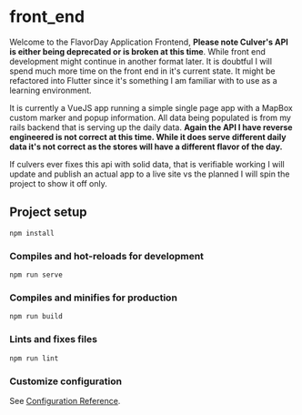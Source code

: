 # front_end

Welcome to the FlavorDay Application Frontend, **Please note Culver's API is either being deprecated or is broken at this time**. While front end development might continue in another format later. It is doubtful I will spend much more time on the front end in it's current state. It might be refactored into Flutter since it's something I am familiar with to use as a learning environment. 

It is currently a VueJS app running a simple single page app with a MapBox custom marker and popup information. All data being populated is from my rails backend that is serving up the daily data. **Again the API I have reverse engineered is not correct at this time. While it does serve different daily data it's not correct as the stores will have a different flavor of the day.** 

If culvers ever fixes this api with solid data, that is verifiable working I will update and publish an actual app to a live site vs the planned I will spin the project to show it off only.

## Project setup
```
npm install
```

### Compiles and hot-reloads for development
```
npm run serve
```

### Compiles and minifies for production
```
npm run build
```

### Lints and fixes files
```
npm run lint
```

### Customize configuration
See [Configuration Reference](https://cli.vuejs.org/config/).
